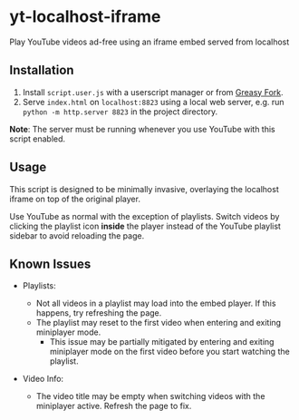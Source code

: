 # yt-localhost-iframe

Play YouTube videos ad-free using an iframe embed served from localhost

## Installation

1. Install `script.user.js` with a userscript manager or from [Greasy Fork](https://greasyfork.org/en/scripts/468658-yt-localhost-iframe).
2. Serve `index.html` on `localhost:8823` using a local web server, e.g. run `python -m http.server 8823` in the project directory.

**Note**: The server must be running whenever you use YouTube with this script enabled.

## Usage

This script is designed to be minimally invasive, overlaying the localhost iframe on top of the original player.

Use YouTube as normal with the exception of playlists. Switch videos by clicking the playlist icon **inside** the player instead of the YouTube playlist sidebar to avoid reloading the page.

## Known Issues

- Playlists:
  - Not all videos in a playlist may load into the embed player. If this happens, try refreshing the page.
  - The playlist may reset to the first video when entering and exiting miniplayer mode.
    - This issue may be partially mitigated by entering and exiting miniplayer mode on the first video before you start watching the playlist.

- Video Info:
  - The video title may be empty when switching videos with the miniplayer active. Refresh the page to fix.